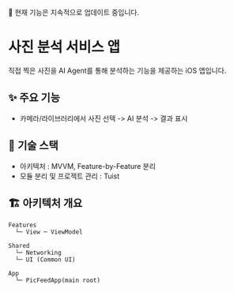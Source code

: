 🚧 현재 기능은 지속적으로 업데이트 중입니다.

# 사진 분석 서비스 앱

직접 찍은 사진을 AI Agent를 통해 분석하는 기능을 제공하는 iOS 앱입니다.

## ✨ 주요 기능

- 카메라/라이브러리에서 사진 선택 -> AI 분석 -> 결과 표시

## 🧱 기술 스택

- 아키텍처 : MVVM, Feature-by-Feature 분리
- 모듈 분리 및 프로젝트 관리 : Tuist

## 🏗 아키텍처 개요

```
Features
  └─ View ─ ViewModel

Shared
  └─ Networking
  └─ UI (Common UI)

App
  └─ PicFeedApp(main root)
```
